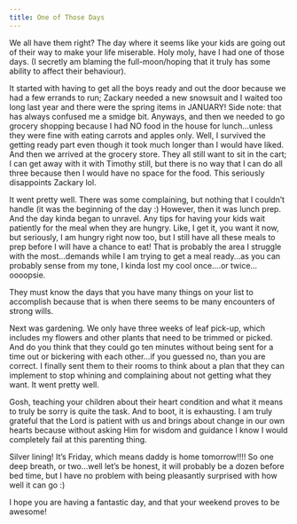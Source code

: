 ```yaml
---
title: One of Those Days
---
```


We all have them right? The day where it seems like your kids are going out of their way to make your life miserable. Holy moly, have I had one of those days. (I secretly am blaming the full-moon/hoping that it truly has some ability to affect their behaviour).

It started with having to get all the boys ready and out the door because we had a few errands to run; Zackary needed a new snowsuit and I waited too long last year and there were the spring items in JANUARY! Side note: that has always confused me a smidge bit. Anyways, and then we needed to go grocery shopping because I had NO food in the house for lunch…unless they were fine with eating carrots and apples only. Well, I survived the getting ready part even though it took much longer than I would have liked. And then we arrived at the grocery store. They all still want to sit in the cart; I can get away with it with Timothy still, but there is no way that I can do all three because then I would have no space for the food. This seriously disappoints Zackary lol.

It went pretty well. There was some complaining, but nothing that I couldn’t handle (it was the beginning of the day :) However, then it was lunch prep. And the day kinda began to unravel. Any tips for having your kids wait patiently for the meal when they are hungry. Like, I get it, you want it now, but seriously, I am hungry right now too, but I still have all these meals to prep before I will have a chance to eat! That is probably the area I struggle with the most…demands while I am trying to get a meal ready…as you can probably sense from my tone, I kinda lost my cool once….or twice…oooopsie.

They must know the days that you have many things on your list to accomplish because that is when there seems to be many encounters of strong wills.

Next was gardening. We only have three weeks of leaf pick-up, which includes my flowers and other plants that need to be trimmed or picked. And do you think that they could go ten minutes without being sent for a time out or bickering with each other…if you guessed no, than you are correct. I finally sent them to their rooms to think about a plan that they can implement to stop whining and complaining about not getting what they want. It went pretty well.

Gosh, teaching your children about their heart condition and what it means to truly be sorry is quite the task. And to boot, it is exhausting. I am truly grateful that the Lord is patient with us and brings about change in our own hearts because without asking Him for wisdom and guidance I know I would completely fail at this parenting thing.

Silver lining! It’s Friday, which means daddy is home tomorrow!!!! So one deep breath, or two…well let’s be honest, it will probably be a dozen before bed time, but I have no problem with being pleasantly surprised with how well it can go :)

I hope you are having a fantastic day, and that your weekend proves to be awesome!
